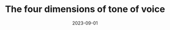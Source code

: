 ---
categories:
- Content
date: 2023-09-01
description: 'The tone of any piece of digital content can be analyzed along 4 dimensions: humor, formality, respectfulness, and enthusiasm.'
link: https://www.nngroup.com/articles/tone-of-voice-dimensions/
pricing:
tags:
- Tone of voice
- Article
- Content strategy
title: The four dimensions of tone of voice
---